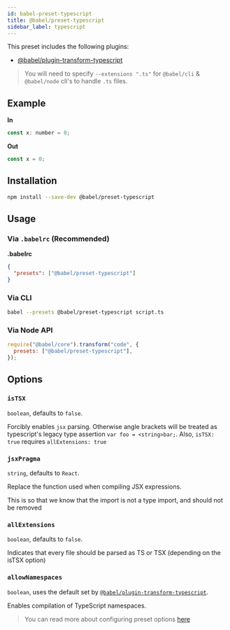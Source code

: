 ```yaml
---
id: babel-preset-typescript
title: @babel/preset-typescript
sidebar_label: typescript
---
```


This preset includes the following plugins:

- [@babel/plugin-transform-typescript](plugin-transform-typescript.md)

> You will need to specify `--extensions ".ts"` for `@babel/cli` & `@babel/node` cli's to handle `.ts` files.

## Example

**In**

```javascript
const x: number = 0;
```

**Out**

```javascript
const x = 0;
```

## Installation

```sh
npm install --save-dev @babel/preset-typescript
```

## Usage

### Via `.babelrc` (Recommended)

**.babelrc**

```json
{
  "presets": ["@babel/preset-typescript"]
}
```

### Via CLI

```sh
babel --presets @babel/preset-typescript script.ts
```

### Via Node API

```javascript
require("@babel/core").transform("code", {
  presets: ["@babel/preset-typescript"],
});
```

## Options

### `isTSX`

`boolean`, defaults to `false`.

Forcibly enables `jsx` parsing. Otherwise angle brackets will be treated as typescript's legacy type assertion `var foo = <string>bar;`. Also, `isTSX: true` requires `allExtensions: true`

### `jsxPragma`

`string`, defaults to `React`.

Replace the function used when compiling JSX expressions.

This is so that we know that the import is not a type import, and should not be removed

### `allExtensions`

`boolean`, defaults to `false`.

Indicates that every file should be parsed as TS or TSX (depending on the isTSX option)

### `allowNamespaces`

`boolean`, uses the default set by [`@babel/plugin-transform-typescript`](https://babeljs.io/docs/en/babel-plugin-transform-typescript#allownamespaces).

Enables compilation of TypeScript namespaces.

> You can read more about configuring preset options [here](https://babeljs.io/docs/en/presets#preset-options)
